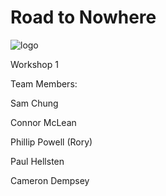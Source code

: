 # Road to Nowhere

![logo](phellsten.github.com/INFO30005/templogo.jpg)


Workshop 1

Team Members: 

Sam Chung

Connor McLean

Phillip Powell (Rory)

Paul Hellsten

Cameron Dempsey 






